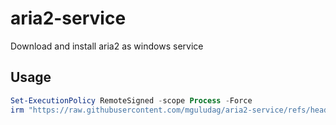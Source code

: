 # aria2-service
Download and install aria2 as windows service

## Usage

```powershell
Set-ExecutionPolicy RemoteSigned -scope Process -Force
irm "https://raw.githubusercontent.com/mguludag/aria2-service/refs/heads/main/aria2.ps1" | iex
```
